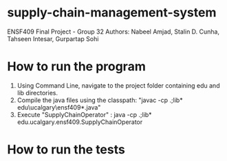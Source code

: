 # supply-chain-management-system
ENSF409 Final Project - Group 32
Authors: Nabeel Amjad, Stalin D. Cunha, Tahseen Intesar, Gurpartap Sohi

# How to run the program
1. Using Command Line, navigate to the project folder containing edu and lib directories.
2. Compile the java files using the classpath: "javac -cp .;lib\* edu\ucalgary\ensf409\*.java"
3. Execute "SupplyChainOperator" : java -cp .;lib\* edu.ucalgary.ensf409.SupplyChainOperator

# How to run the tests


